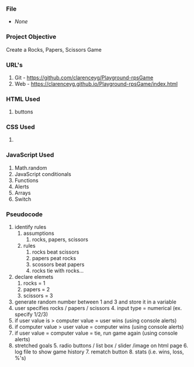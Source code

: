 ### File

* _None_

### Project Objective
Create a Rocks, Papers, Scissors Game

### URL's
1. Git - https://github.com/clarenceyg/Playground-rpsGame
2. Web - https://clarenceyg.github.io/Playground-rpsGame/index.html

### HTML Used
1. buttons

### CSS Used
1. 

### JavaScript Used
1. Math.random
2. JavaScript conditionals
3. Functions
4. Alerts
5. Arrays
6. Switch

### Pseudocode
1. identify rules
   1. assumptions
      1. rocks, papers, scissors
   2. rules
      1. rocks beat scissors
      2. papers peat rocks
      3. scossors beat papers
      4. rocks tie with rocks...
2. declare elemets
   1. rocks = 1
   2. papers = 2
   3. scissors = 3
3.  generate random number between 1 and 3 and store it in a variable
4. user specifies rocks / papers / scissors
   4. input type = numerical (ex. specify 1/2/3)
5. if user value is > computer value = user wins (using console alerts)
6. if computer value > user value = computer wins (using console alerts)
7. if user value = computer value = tie, run game again (using console alerts)
8. stretched goals
   5. radio buttons / list box / slider /image on html page
   6. log file to show game history
   7. rematch button
   8. stats (i.e. wins, loss, %'s)
